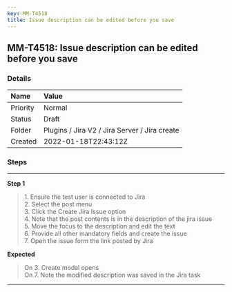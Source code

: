 ```yaml
---
key: MM-T4518
title: Issue description can be edited before you save
---
```


## MM-T4518: Issue description can be edited before you save

### Details

| Name     | Value                                         |
| :------- | :-------------------------------------------- |
| Priority | Normal                                        |
| Status   | Draft                                         |
| Folder   | Plugins / Jira V2 / Jira Server / Jira create |
| Created  | 2022-01-18T22:43:12Z                          |

### Steps

<hr/>

**Step 1**

> <article>1. Ensure the test user is connected to Jira<br />2. Select the post menu<br />3. Click the Create Jira Issue option <br />4. Note that the post contents is in the description of the jira issue<br />5. Move the focus to the description and edit the text<br />6. Provide all other mandatory fields and create the issue<br />7. Open the issue form the link posted by Jira</article>

**Expected**

> <article>On 3. Create modal opens<br />On 7. Note the modified description was saved in the Jira task</article>

<hr/>
